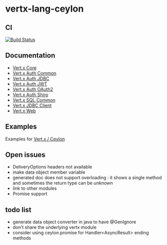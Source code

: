 vertx-lang-ceylon
========

## CI

  [![Build Status](https://vertx.ci.cloudbees.com/buildStatus/icon?job=vert.x3-lang-ceylon)](https://vertx.ci.cloudbees.com/view/vert.x-3/job/vert.x3-lang-ceylon/)

## Documentation

- [Vert.x Core](https://vertx.ci.cloudbees.com/view/vert.x-3/job/vert.x3-stack/ws/stack-docs/target/html/vertx-core/ceylon/index.html)
- [Vert.x Auth Common](https://vertx.ci.cloudbees.com/view/vert.x-3/job/vert.x3-stack/ws/stack-docs/target/html/vertx-auth-common/ceylon/index.html)
- [Vert.x Auth JDBC](https://vertx.ci.cloudbees.com/view/vert.x-3/job/vert.x3-stack/ws/stack-docs/target/html/vertx-auth-jdbc/ceylon/index.html)
- [Vert.x Auth JWT](https://vertx.ci.cloudbees.com/view/vert.x-3/job/vert.x3-stack/ws/stack-docs/target/html/vertx-auth-jwt/ceylon/index.html)
- [Vert.x Auth OAuth2](https://vertx.ci.cloudbees.com/view/vert.x-3/job/vert.x3-stack/ws/stack-docs/target/html/vertx-auth-oauth2/ceylon/index.html)
- [Vert.x Auth Shiro](https://vertx.ci.cloudbees.com/view/vert.x-3/job/vert.x3-stack/ws/stack-docs/target/html/vertx-auth-shiro/ceylon/index.html)
- [Vert.x SQL Common](https://vertx.ci.cloudbees.com/view/vert.x-3/job/vert.x3-stack/ws/stack-docs/target/html/vertx-sql-common/ceylon/index.html)
- [Vert.x JDBC Client](https://vertx.ci.cloudbees.com/view/vert.x-3/job/vert.x3-stack/ws/stack-docs/target/html/vertx-jdbc-client/ceylon/index.html)
- [Vert.x Web](https://vertx.ci.cloudbees.com/view/vert.x-3/job/vert.x3-stack/ws/stack-docs/target/html/vertx-web/ceylon/index.html)

## Examples

Examples for [Vert.x / Ceylon](https://github.com/vietj/ceylon-vertx-examples)

## Open issues

- DeliveryOptions headers not available
- make data object member variable
- generated doc does not support overloading : it shows a single method and sometimes the return type can be _unknown_
- link to other modules
- Promise support

## todo list

- generate data object converter in java to have @GenIgnore
- don't share the underlying vertx module
- consider using ceylon.promise for Handler<AsyncResult<T>> ending methods


